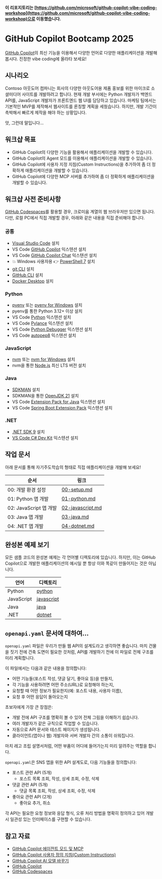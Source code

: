 **이 리포지토리는 [https://github.com/microsoft/github-copilot-vibe-coding-workshop](https://github.com/microsoft/github-copilot-vibe-coding-workshop)으로 이동했습니다.**

# GitHub Copilot Bootcamp 2025

[GitHub Copilot](https://docs.github.com/ko/copilot/about-github-copilot/what-is-github-copilot)의 최신 기능을 이용해서 다양한 언어로 다양한 애플리케이션을 개발해 봅시다. 진정한 vibe coding에 올라타 보세요!

## 시나리오

Contoso 아웃도어 컴파니는 회사의 다양한 아웃도어용 제품 홍보를 위한 마이크로 소셜미디어 사이트를 개발하려고 합니다. 현재 개발 부서에는 Python 개발자가 백엔드 API를, JavaScript 개발자가 프론트엔드 웹 UI를 담당하고 있습니다. 마케팅 팀에서는 기본적인 MVP를 제작해서 웹사이트를 론칭할 계획을 세웠습니다. 하지만, 개발 기간이 촉박해서 빠르게 제작을 해야 하는 상황입니다.

앗, 그런데 말입니다...

## 워크샵 목표

- GitHub Copilot의 다양한 기능을 활용해서 애플리케이션을 개발할 수 있습니다.
- GitHub Copilot의 Agent 모드를 이용해서 애플리케이션을 개발할 수 있습니다.
- GitHub Copilot에 사용자 지정 지침(Custom Instructions)을 추가하여 좀 더 정확하게 애플리케이션을 개발할 수 있습니다.
- GitHub Copilot에 다양한 MCP 서버를 추가하여 좀 더 정확하게 애플리케이션을 개발할 수 있습니다.

## 워크샵 사전 준비사항

[GitHub Codespaces](https://docs.github.com/ko/codespaces/about-codespaces/what-are-codespaces)를 활용할 경우, 크로미움 계열의 웹 브라우저만 있으면 됩니다. 다만, 로컬 PC에서 직접 개발할 경우, 아래와 같은 내용을 직접 준비해야 합니다.

### 공통

- [Visual Studio Code](https://code.visualstudio.com/) 설치
- VS Code [GitHub Copilot](https://marketplace.visualstudio.com/items?itemName=GitHub.copilot) 익스텐션 설치
- VS Code [GitHub Copilot Chat](https://marketplace.visualstudio.com/items?itemName=GitHub.copilot-chat) 익스텐션 설치
- 💥 Windows 사용자용 👉 [PowerShell 7](https://learn.microsoft.com/powershell/scripting/install/installing-powershell) 설치
- [git CLI](https://git-scm.com/downloads) 설치
- [GitHub CLI](https://cli.github.com/) 설치
- [Docker Desktop](https://docs.docker.com/get-started/introduction/get-docker-desktop/) 설치

### Python

- [pyenv](https://github.com/pyenv/pyenv) 또는 [pyenv for Windows](https://github.com/pyenv-win/pyenv-win) 설치
- pyenv를 통한 Python 3.12+ 이상 설치
- VS Code [Python](https://marketplace.visualstudio.com/items/?itemName=ms-python.python) 익스텐션 설치
- VS Code [Pylance](https://marketplace.visualstudio.com/items/?itemName=ms-python.vscode-pylance) 익스텐션 설치
- VS Code [Python Debugger](https://marketplace.visualstudio.com/items/?itemName=ms-python.debugpy) 익스텐션 설치
- VS Code [autopep8](https://marketplace.visualstudio.com/items/?itemName=ms-python.autopep8) 익스텐션 설치

### JavaScript

- [nvm](https://github.com/nvm-sh/nvm) 또는 [nvm for Windows](https://github.com/coreybutler/nvm-windows) 설치
- nvm을 통한 [Node.js](https://nodejs.org/) 최신 LTS 버전 설치

### Java

- [SDKMAN](https://sdkman.io/) 설치
- SDKMAN을 통한 [OpenJDK 21](https://learn.microsoft.com/java/openjdk/download) 설치
- VS Code [Extension Pack for Java](https://marketplace.visualstudio.com/items/?itemName=vscjava.vscode-java-pack) 익스텐션 설치
- VS Code [Spring Boot Extension Pack](https://marketplace.visualstudio.com/items/?itemName=vmware.vscode-boot-dev-pack) 익스텐션 설치

### .NET

- [.NET SDK 9](https://dotnet.microsoft.com/download/dotnet/9.0) 설치
- [VS Code C# Dev Kit](https://marketplace.visualstudio.com/items/?itemName=ms-dotnettools.csdevkit) 익스텐션 설치

## 작업 문서

아래 문서를 통해 자기주도학습의 형태로 직접 애플리케이션을 개발해 보세요!

| 순서                   | 링크                                        |
|------------------------|---------------------------------------------|
| 00: 개발 환경 설정     | [00-setup.md](./docs/00-setup.md)           |
| 01: Python 앱 개발     | [01-python.md](./docs/01-python.md)         |
| 02: JavaScript 앱 개발 | [02-javascript.md](./docs/02-javascript.md) |
| 03: Java 앱 개발       | [03-java.md](./docs/03-java.md)             |
| 04: .NET 앱 개발       | [04-dotnet.md](./docs/04-dotnet.md)         |

## 완성본 예제 보기

모든 샘플 코드의 완성본 예제는 각 언어별 디렉토리에 있습니다. 하지만, 이는 GitHub Copilot으로 개발한 애플리케이션의 예시일 뿐 항상 이와 똑같이 만들어지는 것은 아닙니다.

| 언어       | 디렉토리                    |
|------------|-----------------------------|
| Python     | [python](./python/)         |
| JavaScript | [javascript](./javascript/) |
| Java       | [java](./java/)             |
| .NET       | [dotnet](./dotnet/)         |

## `openapi.yaml` 문서에 대하여...

`openapi.yaml` 파일은 우리가 만들 웹 API의 설계도라고 생각하면 좋습니다. 마치 건물을 짓기 전에 건축 도면이 필요한 것처럼, API를 개발하기 전에 이 파일로 전체 구조를 미리 계획합니다.

이 파일에서는 다음과 같은 내용을 정의합니다:

- 어떤 기능들(포스트 작성, 댓글 달기, 좋아요 등)을 만들지,
- 각 기능을 사용하려면 어떤 주소(URL)로 요청해야 하는지,
- 요청할 때 어떤 정보가 필요한지(예: 포스트 내용, 사용자 이름),
- 요청 후 어떤 응답이 돌아오는지

초보자에게 가장 큰 장점은:

- 개발 전에 API 구조를 명확히 볼 수 있어 전체 그림을 이해하기 쉽습니다.
- 여러 개발자가 같은 규칙으로 작업할 수 있습니다.
- 자동으로 API 문서와 테스트 페이지가 생성됩니다.
- 클라이언트(앱이나 웹) 개발자와 서버 개발자 간의 소통이 쉬워집니다.

마치 레고 조립 설명서처럼, 어떤 부품이 어디에 들어가는지 미리 알려주는 역할을 합니다.

`openapi.yaml`은 SNS 앱을 위한 API 설계도로, 다음 기능들을 정의합니다:

- 포스트 관련 API (5개)
  - 포스트 목록 조회, 작성, 상세 조회, 수정, 삭제
- 댓글 관련 API (5개)
  - 댓글 목록 조회, 작성, 상세 조회, 수정, 삭제
- 좋아요 관련 API (2개)
  - 좋아요 추가, 취소

각 API는 필요한 요청 정보와 응답 형식, 오류 처리 방법을 명확히 정의하고 있어 개발 시 일관성 있는 인터페이스를 구현할 수 있습니다.

## 참고 자료

- [GitHub Copilot 에이전트 모드 및 MCP](https://code.visualstudio.com/blogs/2025/04/07/agentMode)
- [GitHub Copilot 사용자 정의 지침(Custom Instructions)](https://code.visualstudio.com/docs/copilot/copilot-customization)
- [GitHub Copilot AI 모델 바꾸기](https://docs.github.com/ko/copilot/using-github-copilot/ai-models/changing-the-ai-model-for-copilot-chat?tool=vscode)
- [GitHub Copilot](https://docs.github.com/ko/copilot/about-github-copilot/what-is-github-copilot)
- [GitHub Codespaces](https://docs.github.com/ko/codespaces/about-codespaces/what-are-codespaces)
